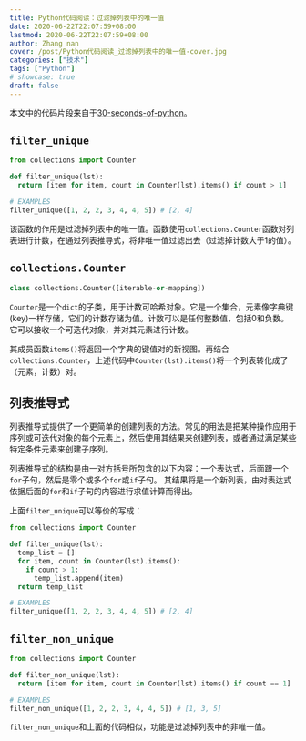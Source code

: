```yaml
---
title: Python代码阅读：过滤掉列表中的唯一值
date: 2020-06-22T22:07:59+08:00
lastmod: 2020-06-22T22:07:59+08:00
author: Zhang nan
cover: /post/Python代码阅读_过滤掉列表中的唯一值-cover.jpg
categories: ["技术"]
tags: ["Python"]
# showcase: true
draft: false
---
```


本文中的代码片段来自于[30-seconds-of-python](https://github.com/30-seconds/30-seconds-of-python)。

<!--more-->

## `filter_unique`

```python
from collections import Counter

def filter_unique(lst):
  return [item for item, count in Counter(lst).items() if count > 1]

# EXAMPLES
filter_unique([1, 2, 2, 3, 4, 4, 5]) # [2, 4]
```

该函数的作用是过滤掉列表中的唯一值。函数使用`collections.Counter`函数对列表进行计数，在通过列表推导式，将非唯一值过滤出去（过滤掉计数大于1的值）。

## `collections.Counter`

```python
class collections.Counter([iterable-or-mapping])
```

`Counter`是一个`dict`的子类，用于计数可哈希对象。它是一个集合，元素像字典键(key)一样存储，它们的计数存储为值。计数可以是任何整数值，包括0和负数。它可以接收一个可迭代对象，并对其元素进行计数。

其成员函数`items()`将返回一个字典的键值对的新视图。再结合`collections.Counter`，上述代码中`Counter(lst).items()`将一个列表转化成了（元素，计数）对。

## 列表推导式

列表推导式提供了一个更简单的创建列表的方法。常见的用法是把某种操作应用于序列或可迭代对象的每个元素上，然后使用其结果来创建列表，或者通过满足某些特定条件元素来创建子序列。

列表推导式的结构是由一对方括号所包含的以下内容：一个表达式，后面跟一个`for`子句，然后是零个或多个`for`或`if`子句。 其结果将是一个新列表，由对表达式依据后面的`for`和`if`子句的内容进行求值计算而得出。

上面`filter_unique`可以等价的写成：

```python
from collections import Counter

def filter_unique(lst):
  temp_list = []
  for item, count in Counter(lst).items():
    if count > 1:
      temp_list.append(item)
  return temp_list

# EXAMPLES
filter_unique([1, 2, 2, 3, 4, 4, 5]) # [2, 4]
```

## `filter_non_unique`

```python
from collections import Counter

def filter_non_unique(lst):
  return [item for item, count in Counter(lst).items() if count == 1]

# EXAMPLES
filter_non_unique([1, 2, 2, 3, 4, 4, 5]) # [1, 3, 5]
```

`filter_non_unique`和上面的代码相似，功能是过滤掉列表中的非唯一值。